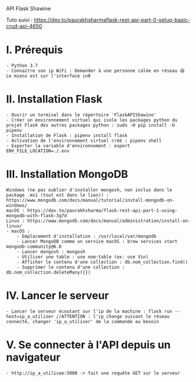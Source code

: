 API Flask Shawine

Tuto suivi : https://dev.to/paurakhsharmaflask-rest-api-part-0-setup-basic-crud-api-4650

# I. Prérequis
    - Python 3.7
    - Connaitre son ip WiFi : Demander à une personne calée en réseau 😅 Le miens est sur l'interface in0

# II. Installation Flask
    - Ouvrir un terminal dans le répertoire 'FlaskAPIShawine'
    - Créer un environnement virtuel qui isole les packages python du projet Flask des autres packages python : sudo -H pip install -U pipenv
    - Installation de Flask : pipenv install flask
    - Activation de l'environnement virtuel créé : pipenv shell
    - Exporter la variable d'environnement : export ENV_FILE_LOCATION=./.env

# III. Installation MongoDB
    Windows (ne pas oublier d'installer mongosh, non inclus dans le package .msi (tout est dans le lien)) : https://www.mongodb.com/docs/manual/tutorial/install-mongodb-on-windows/
    macOS : https://dev.to/paurakhsharma/flask-rest-api-part-1-using-mongodb-with-flask-3g7d
    Linux : https://www.mongodb.com/docs/manual/administration/install-on-linux/
    - macOS : 
        - Emplacement d'installation : /usr/local/var/mongodb
        - Lancer MongoDB comme un service macOS : brew services start mongodb-community@6.0
        - Lancer mongosh : mongosh
        - Utiliser une table : use nom-table (ex: use Vin)
        - Afficher le contenu d'une collection : db.nom_collection.find()
        - Supprimer le contenu d'une collection : db.nom_collection.deleteMany({})

# IV. Lancer le serveur
    - Lancer le serveur écoutant sur l'ip de la machine : flask run --host=ip_a_utiliser //ATTENTION : l'ip change suivant le réseau connecté, changer 'ip_a_utiliser' de la commande au besoin

# V. Se connecter à l'API depuis un navigateur 
    - http://ip_a_utilisee:5000 -> fait une requête GET sur le serveur
